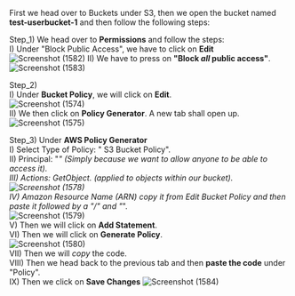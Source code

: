 First we head over to Buckets under S3, then we open the bucket named <b>test-userbucket-1</b> and then follow the following steps:  

Step_1) We head over to <b>Permissions</b> and follow the steps:   
      I) Under "Block Public Access",  we have to click on <b>Edit</b>   
      ![Screenshot (1582)](https://github.com/Faysal-Ezaz/Project_AWS/assets/95119493/f03f2bc0-20de-426e-bcc4-0df8e6f79654)
      II) We have to press on <b>"Block <i>all</i> public access"</b>.    
      ![Screenshot (1583)](https://github.com/Faysal-Ezaz/Project_AWS/assets/95119493/92a93499-dacf-4f0e-b595-33dba760edef)  
      

Step_2)  
      I) Under <b>Bucket Policy</b>, we will click on <b>Edit</b>.  
      ![Screenshot (1574)](https://github.com/Faysal-Ezaz/Project_AWS/assets/95119493/6cadfc12-cbfe-420d-ac05-6790cb5e5fbb)  
      II) We then click on <b>Policy Generator</b>.  A new tab shall open up.  
      ![Screenshot (1575)](https://github.com/Faysal-Ezaz/Project_AWS/assets/95119493/c5f9a214-012f-439f-a6a5-4e375ae0afb7)  
      

Step_3) Under <b>AWS Policy Generator</b>  
      I) Select Type of Policy: " S3 Bucket Policy".  
      II) Principal: "*" (Simply because we want to allow anyone to be able to access it).  
      III) Actions: GetObject.  (applied to objects within our bucket).    
      ![Screenshot (1578)](https://github.com/Faysal-Ezaz/Project_AWS/assets/95119493/bf52fd61-eada-430c-be1e-35789267886f)  
      IV) Amazon Resource Name (ARN) copy it from Edit Bucket Policy and then paste it followed by a "/" and "*".  
      ![Screenshot (1579)](https://github.com/Faysal-Ezaz/Project_AWS/assets/95119493/13e1875e-3c0b-427c-a8d5-b0beff2764eb)  
      V) Then we will click on <b>Add Statement</b>.  
      VI) Then we will click on <b>Generate Policy</b>.    
      ![Screenshot (1580)](https://github.com/Faysal-Ezaz/Project_AWS/assets/95119493/56237105-6d5c-4db9-869c-1ad322c6b3ab)  
      VII) Then we will <i>copy</i> the code.  
      VIII) Then we head back to the previous tab and then <b>paste the code</b> under "Policy".  
      IX) Then we click on <b>Save Changes</b>
![Screenshot (1584)](https://github.com/Faysal-Ezaz/Project_AWS/assets/95119493/406f2f77-e079-43a8-9bb3-fefbd90a85b7)  
